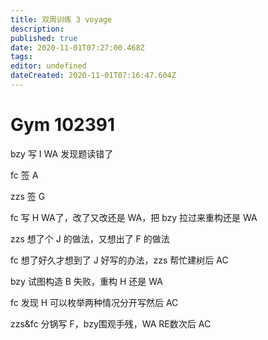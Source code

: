 ```yaml
---
title: 双周训练 3 voyage
description: 
published: true
date: 2020-11-01T07:27:00.468Z
tags: 
editor: undefined
dateCreated: 2020-11-01T07:16:47.604Z
---
```


# Gym 102391

bzy 写 I WA 发现题读错了

fc 签 A

zzs 签 G

fc 写 H WA了，改了又改还是 WA，把 bzy 拉过来重构还是 WA

zzs 想了个 J 的做法，又想出了 F 的做法

fc 想了好久才想到了 J 好写的办法，zzs 帮忙建树后 AC

bzy 试图构造 B 失败，重构 H 还是 WA

fc 发现 H 可以枚举两种情况分开写然后 AC

zzs&fc 分锅写 F，bzy围观手残，WA RE数次后 AC

